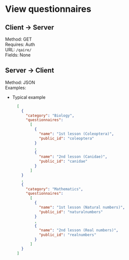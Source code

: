 # View questionnaires

## Client -> Server
Method: GET  
Requires: Auth  
URL: `/qaire/`  
Fields: None  

## Server -> Client
Method: JSON  
Examples:  
* Typical example

  ```json
    [
      {
        "category": "Biology",
        "questionnaires":
          [
            {
              "name": "1st lesson (Coleoptera)",
              "public_id": "coleoptera"
            }
            ,
            {
              "name": "2nd lesson (Canidae)",
              "public_id": "canidae"
            }
          ]
      }
      ,
      {
        "category": "Mathematics",
        "questionnaires":
          [
            {
              "name": "1st lesson (Natural numbers)",
              "public_id": "naturalnumbers"
            }
            ,
            {
              "name": "2nd lesson (Real numbers)",
              "public_id": "realnumbers"
            }
          ]
      }
    ]
  ```

